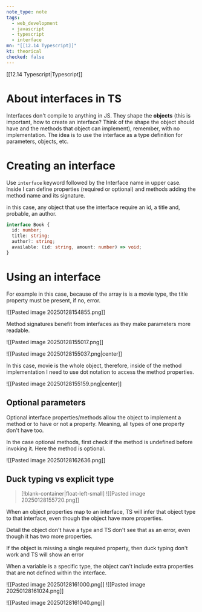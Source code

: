 ```yaml
---
note_type: note
tags:
  - web_development
  - javascript
  - typescript
  - interface
mn: "[[12.14 Typescript]]"
kt: theorical
checked: false
---
```

[[12.14 Typescript|Typescript]]
# About interfaces in TS
Interfaces don't compile to anything in JS. They shape the **objects** (this is important, how to create an interface? Think of the shape the object should have and the methods that object can implement), remember, with no implementation. The idea is to use the interface as a type definition for parameters, objects, etc.
# Creating an interface
Use `interface` keyword followed by the Interface name in upper case. Inside I can define properties (required or optional) and methods adding the method name and its signature. 

in this case, any object that use the interface require an id, a title and, probable, an author.

```ts
interface Book {
  id: number;
  title: string;
  author?: string;
  available: (id: string, amount: number) => void; 
}
```

# Using an interface
For example in this case, because of the array is is a movie type, the title property must be present, if no, error.

![[Pasted image 20250128154855.png]]

Method signatures benefit from interfaces as they make parameters more readable. 

![[Pasted image 20250128155017.png]]

![[Pasted image 20250128155037.png|center]]

In this case, movie is the whole object, therefore, inside of the method implementation I need to use dot notation to access the method properties.

![[Pasted image 20250128155159.png|center]]

## Optional parameters
Optional interface properties/methods allow the object to implement a method or to have or not a property. Meaning, all types of one property don't have too. 

In the case optional methods, first check if the method is undefined before invoking it. Here the  method is optional.

![[Pasted image 20250128162636.png]]



## Duck typing vs explicit type
>[!blank-container|float-left-small]
>![[Pasted image 20250128155720.png]]

When an object properties map to an interface, TS will infer that object type to that interface, even though the object have more properties.

Detail the object don't have a type and TS don't see that as an error, even though it has two more properties. 

If the object is missing a single required property, then duck typing don't work and TS will show an error

When a variable is a specific type, the object can't include extra properties that are not defined within the interface.

![[Pasted image 20250128161000.png]]
![[Pasted image 20250128161024.png]]

![[Pasted image 20250128161040.png]]


